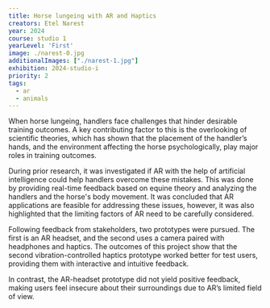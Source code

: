```yaml
---
title: Horse lungeing with AR and Haptics
creators: Etel Narest
year: 2024
course: studio 1
yearLevel: 'First'
image: ./narest-0.jpg
additionalImages: ["./narest-1.jpg"]
exhibition: 2024-studio-i
priority: 2
tags:
  - ar
  - animals
---
```


When horse lungeing, handlers face challenges that hinder desirable training outcomes. A key contributing factor to this is the overlooking of scientific theories, which has shown that the placement of the handler’s hands, and the environment affecting the horse psychologically, play major roles in training outcomes. 

During prior research, it was investigated if AR with the help of artificial intelligence could help handlers overcome these mistakes. This was done by providing real-time feedback based on equine theory and analyzing the handlers and the horse's body movement. It was concluded that AR applications are feasible for addressing these issues, however, it was also highlighted that the limiting factors of AR need to be carefully considered.

Following feedback from stakeholders, two prototypes were pursued. The first is an AR headset, and the second uses a camera paired with headphones and haptics. The outcomes of this project show that the second vibration-controlled haptics prototype worked better for test users, providing them with interactive and intuitive feedback.

In contrast, the AR-headset prototype did not yield positive feedback, making users feel insecure about their surroundings due to AR’s limited field of view. 